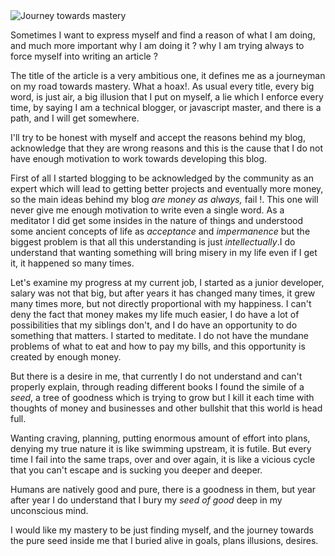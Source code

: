 <img class="img-fluid" src="https://s3.eu-central-1.amazonaws.com/alxolr-images-bk328/journey-towards-mastery.jpeg" alt="Journey towards mastery"/>

Sometimes I want to express myself and find a reason of what I am doing, and much more important why I am doing it ? why I am trying always to force myself into writing an article ?

The title of the article is a very ambitious one, it defines me as a journeyman on my road towards mastery. What a hoax!. As usual every title, every big word, is just air, a big illusion that I put on myself, a lie which I enforce every time, by saying I am a technical blogger, or javascript master, and there is a path, and I will get somewhere.

I'll try to be honest with myself and accept the reasons behind my blog, acknowledge that they are wrong reasons and this is the cause that I do not have enough motivation to work towards developing this blog.

First of all I started blogging to be acknowledged by the community as an expert which will lead to getting better projects and eventually more money, so the main ideas behind my blog _are money as always,_ fail !. This one will never give me enough motivation to write even a single word. As a meditator I did get some insides in the nature of things and understood some ancient concepts of life as _acceptance_ and _impermanence_ but the biggest problem is that all this understanding is just _intellectually_.I do understand that wanting something will bring misery in my life even if I get it, it happened so many times.

Let's examine my progress at my current job, I started as a junior developer, salary was not that big, but after years it has changed many times, it grew many times more, but not directly proportional with my happiness. I can't deny the fact that money makes my life much easier, I do have a lot of possibilities that my siblings don't, and I do have an opportunity to do something that matters. I started to meditate. I do not have the mundane problems of what to eat and how to pay my bills, and this opportunity is created by enough money.

But there is a desire in me, that currently I do not understand and can't properly explain, through reading different books I found the simile of a _seed_, a tree of goodness which is trying to grow but I kill it each time with thoughts of money and businesses and other bullshit that this world is head full.

Wanting craving, planning, putting enormous amount of effort into plans, denying my true nature it is like swimming upstream, it is futile. But every time I fail into the same traps, over and over again, it is like a vicious cycle that you can't escape and is sucking you deeper and deeper.

Humans are natively good and pure, there is a goodness in them, but year after year I do understand that I bury my _seed of good_ deep in my unconscious mind.

I would like my mastery to be just finding myself, and the journey towards the pure seed inside me that I buried alive in goals, plans illusions, desires.
